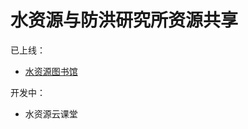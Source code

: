 # 水资源与防洪研究所资源共享

已上线：  
- [水资源图书馆](https://fsjwlf.github.io/WaterResources/WaterResourcesBooks)  

开发中：
- 水资源云课堂